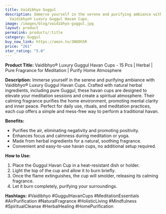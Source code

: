 ```yaml
---
title: Vaidibhyo Guggul
description: Immerse yourself in the serene and purifying ambiance with
  Vaidibhyo® Luxury Guggul Havan Cups.
image: /images/blog/vaidibhyo-guggul.jpg
layout: product
permalink: products/:title
category: Guggul
buy_now_link: https://amzn.to/3NOOh5R
price: "261"
star_rating: "5.0"
---
```

**Product Title:**
Vaidibhyo® Luxury Guggul Havan Cups - 15 Pcs | Herbal | Pure Fragrance for Meditation | Purify Home Atmosphere

**Description:**
Immerse yourself in the serene and purifying ambiance with Vaidibhyo® Luxury Guggul Havan Cups. Crafted with natural herbal ingredients, including pure Guggul, these havan cups are designed to elevate your meditation sessions and create a spiritual atmosphere. Their calming fragrance purifies the home environment, promoting mental clarity and inner peace. Perfect for daily use, rituals, and meditation practices, each cup offers a simple and mess-free way to perform a traditional havan.

**Benefits:**
- Purifies the air, eliminating negativity and promoting positivity.
- Enhances focus and calmness during meditation or yoga.
- Made from herbal ingredients for a natural, soothing fragrance.
- Convenient and easy-to-use havan cups, no additional setup required.

**How to Use:**
1. Place the Guggul Havan Cup in a heat-resistant dish or holder.
2. Light the top of the cup and allow it to burn briefly.
3. Once the flame extinguishes, the cup will smolder, releasing its calming fragrance.
4. Let it burn completely, purifying your surroundings.

**Hashtags:**
#Vaidibhyo #GuggulHavanCups #MeditationEssentials #AirPurification #NaturalFragrance #HolisticLiving #Mindfulness #SpiritualCleanse #HerbalHealing #HomePurification
